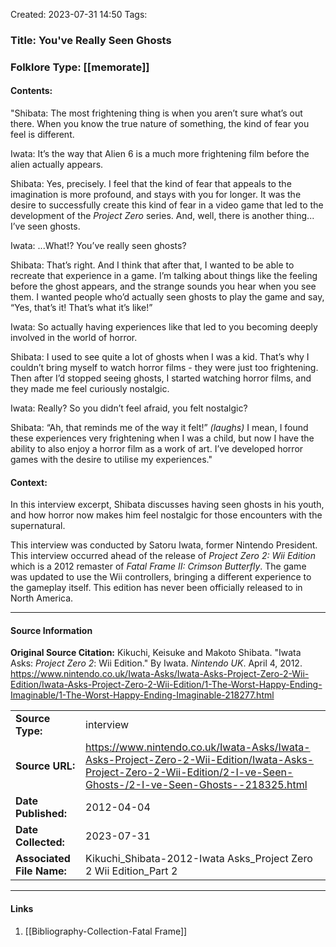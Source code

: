Created: 2023-07-31 14:50
Tags: 

### Title:  You've Really Seen Ghosts
### Folklore Type:  [[memorate]]

#### Contents:
"Shibata:  The most frightening thing is when you aren’t sure what’s out there. When you know the true nature of something, the kind of fear you feel is different.

Iwata:  It’s the way that Alien 6 is a much more frightening film before the alien actually appears.

Shibata:  Yes, precisely. I feel that the kind of fear that appeals to the imagination is more profound, and stays with you for longer. It was the desire to successfully create this kind of fear in a video game that led to the development of the _Project Zero_ series. And, well, there is another thing... I’ve seen ghosts.

Iwata:  ...What!? You’ve really seen ghosts?

Shibata:  That’s right. And I think that after that, I wanted to be able to recreate that experience in a game. I’m talking about things like the feeling before the ghost appears, and the strange sounds you hear when you see them. I wanted people who’d actually seen ghosts to play the game and say, “Yes, that’s it! That’s what it’s like!”

Iwata:  So actually having experiences like that led to you becoming deeply involved in the world of horror.

Shibata:  I used to see quite a lot of ghosts when I was a kid. That’s why I couldn’t bring myself to watch horror films - they were just too frightening. Then after I’d stopped seeing ghosts, I started watching horror films, and they made me feel curiously nostalgic.

Iwata:  Really? So you didn’t feel afraid, you felt nostalgic?

Shibata:  “Ah, that reminds me of the way it felt!” _(laughs)_ I mean, I found these experiences very frightening when I was a child, but now I have the ability to also enjoy a horror film as a work of art. I’ve developed horror games with the desire to utilise my experiences."

#### Context:
In this interview excerpt, Shibata discusses having seen ghosts in his youth, and how horror now makes him feel nostalgic for those encounters with the supernatural.

This interview was conducted by Satoru Iwata, former Nintendo President.  This interview occurred ahead of the release of _Project Zero 2: Wii Edition_ which is a 2012 remaster of _Fatal Frame II: Crimson Butterfly_.  The game was updated to use the Wii controllers, bringing a different experience to the gameplay itself.  This edition has never been officially released to in North America.

----
#### Source Information
**Original Source Citation:**
	Kikuchi, Keisuke and Makoto Shibata. "Iwata Asks: _Project Zero 2_: Wii Edition." By Iwata. _Nintendo UK_. April 4, 2012.   https://www.nintendo.co.uk/Iwata-Asks/Iwata-Asks-Project-Zero-2-Wii-Edition/Iwata-Asks-Project-Zero-2-Wii-Edition/1-The-Worst-Happy-Ending-Imaginable/1-The-Worst-Happy-Ending-Imaginable-218277.html

| | |
| --- | --- |
| **Source Type:** | interview |
| **Source URL:** | https://www.nintendo.co.uk/Iwata-Asks/Iwata-Asks-Project-Zero-2-Wii-Edition/Iwata-Asks-Project-Zero-2-Wii-Edition/2-I-ve-Seen-Ghosts-/2-I-ve-Seen-Ghosts--218325.html |
| **Date Published:** | 2012-04-04 |
| **Date Collected:** | 2023-07-31 |
| **Associated File Name:** | Kikuchi_Shibata-2012-Iwata Asks_Project Zero 2 Wii Edition_Part 2 |

---
#### Links
1. [[Bibliography-Collection-Fatal Frame]]
